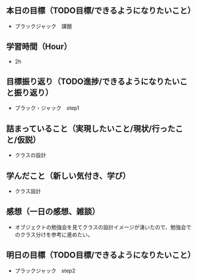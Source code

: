 ## 本日の目標（TODO目標/できるようになりたいこと）
- ブラックジャック　課題
## 学習時間（Hour）
- 2h
## 目標振り返り（TODO進捗/できるようになりたいこと振り返り）
- ブラック・ジャック　step1
## 詰まっていること（実現したいこと/現状/行ったこと/仮説）
- クラスの設計
## 学んだこと（新しい気付き、学び）
- クラス設計
## 感想（一日の感想、雑談）
- オブジェクトの勉強会を見てクラスの設計イメージが湧いたので、勉強会でのクラス分けを参考に進めたい。
## 明日の目標（TODO目標/できるようになりたいこと）
- ブラックジャック　step2
